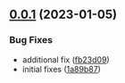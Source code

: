 ## [0.0.1](https://github.com/EncyclopediaGalactica/RestApiSdkGenerator/compare/0.0.0...0.0.1) (2023-01-05)


### Bug Fixes

* additional fix ([fb23d09](https://github.com/EncyclopediaGalactica/RestApiSdkGenerator/commit/fb23d09ba435866d86ce287397b1509d4915fa13))
* initial fixes ([1a89b87](https://github.com/EncyclopediaGalactica/RestApiSdkGenerator/commit/1a89b87310346a1bcf225733d021ed34a927b405))
